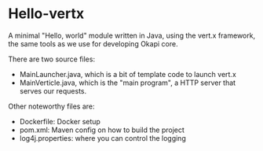 # Hello-vertx

A minimal "Hello, world" module written in Java, using the vert.x framework,
the same tools as we use for developing Okapi core.

There are two source files:
 - MainLauncher.java, which is a bit of template code to launch vert.x
 - MainVerticle.java, which is the "main program", a HTTP server that serves
   our requests.

Other noteworthy files are:
 - Dockerfile: Docker setup
 - pom.xml: Maven config on how to build the project
 - log4j.properties: where you can control the logging

